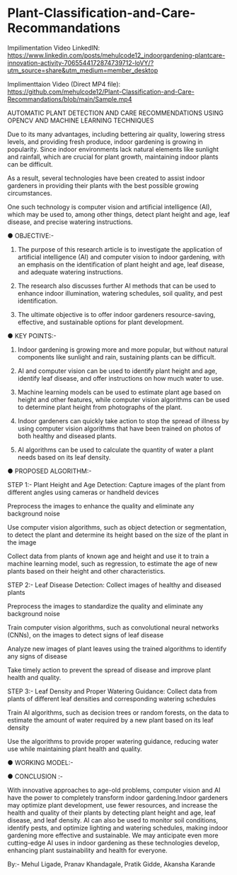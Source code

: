 # Plant-Classification-and-Care-Recommandations
Impilimentation Video LinkedIN: https://www.linkedin.com/posts/mehulcode12_indoorgardening-plantcare-innovation-activity-7065544172874739712-loVY/?utm_source=share&utm_medium=member_desktop

Implimenttaion Video (Direct MP4 file): https://github.com/mehulcode12/Plant-Classification-and-Care-Recommandations/blob/main/Sample.mp4

AUTOMATIC PLANT DETECTION AND CARE RECOMMENDATIONS USING OPENCV AND MACHINE LEARNING TECHNIQUES


Due to its many advantages, including bettering air quality, lowering stress levels, and providing fresh produce, indoor gardening is growing in popularity. Since indoor environments lack natural elements like sunlight and rainfall, which are crucial for plant growth, maintaining indoor plants can be difficult. 

As a result, several technologies have been created to assist indoor gardeners in providing their plants with the best possible growing circumstances.

One such technology is computer vision and artificial intelligence (AI), which may be used to, among other things, detect plant height and age, leaf disease, and precise watering instructions.

●	OBJECTIVE:-

1.	The purpose of this research article is to investigate the application of artificial intelligence (AI) and computer vision to indoor gardening, with an emphasis on the identification of plant height and age, leaf disease, and adequate watering instructions.

2.	 The research also discusses further AI methods that can be used to enhance indoor illumination, watering schedules, soil quality, and pest identification.

3.	 The ultimate objective is to offer indoor gardeners resource-saving, effective, and sustainable options for plant development.


●	KEY POINTS:-


1.	Indoor gardening is growing more and more popular, but without natural components like sunlight and rain, sustaining plants can be difficult.

2.	AI and computer vision can be used to identify plant height and age, identify leaf disease, and offer instructions on how much water to use.

3.	Machine learning models can be used to estimate plant age based on height and other features, while computer vision algorithms can be used to determine plant height from photographs of the plant.

4.	Indoor gardeners can quickly take action to stop the spread of illness by using computer vision algorithms that have been trained on photos of both healthy and diseased plants.

5.	AI algorithms can be used to calculate the quantity of water a plant needs based on its leaf density.




●	PROPOSED ALGORITHM:-

STEP 1:-  Plant Height and Age Detection:
Capture images of the plant from different angles using cameras or handheld devices

Preprocess the images to enhance the quality and eliminate any background noise

Use computer vision algorithms, such as object detection or segmentation, to detect the plant and determine its height based on the size of the plant in the image

Collect data from plants of known age and height and use it to train a machine learning model, such as regression, to estimate the age of new plants based on their height and other characteristics.

STEP 2:- Leaf Disease Detection:
Collect images of healthy and diseased plants

Preprocess the images to standardize the quality and eliminate any background noise

Train computer vision algorithms, such as convolutional neural networks (CNNs), on the images to detect signs of leaf disease

Analyze new images of plant leaves using the trained algorithms to identify any signs of disease

Take timely action to prevent the spread of disease and improve plant health and quality.




STEP 3:- Leaf Density and Proper Watering Guidance:
Collect data from plants of different leaf densities and corresponding watering schedules

Train AI algorithms, such as decision trees or random forests, on the data to estimate the amount of water required by a new plant based on its leaf density

Use the algorithms to provide proper watering guidance, reducing water use while maintaining plant health and quality.


●	WORKING MODEL:-






●	CONCLUSION :-

With innovative approaches to age-old problems, computer vision and AI have the power to completely transform indoor gardening.Indoor gardeners may optimize plant development, use fewer resources, and increase the health and quality of their plants by detecting plant height and age, leaf disease, and leaf density. AI can also be used to monitor soil conditions, identify pests, and optimize lighting and watering schedules, making indoor gardening more effective and sustainable. We may anticipate even more cutting-edge AI uses in indoor gardening as these technologies develop, enhancing plant sustainability and health for everyone.

By:- 
Mehul Ligade,
Pranav Khandagale,
Pratik Gidde,
Akansha Karande



						
									

